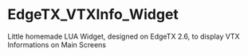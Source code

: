 # EdgeTX_VTXInfo_Widget
Little homemade LUA Widget, designed on EdgeTX 2.6, to display VTX Informations on Main Screens
